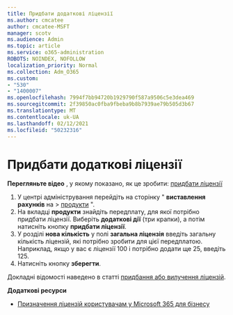 ```yaml
---
title: Придбати додаткові ліцензії
ms.author: cmcatee
author: cmcatee-MSFT
manager: scotv
ms.audience: Admin
ms.topic: article
ms.service: o365-administration
ROBOTS: NOINDEX, NOFOLLOW
localization_priority: Normal
ms.collection: Adm_O365
ms.custom:
- "530"
- "1400007"
ms.openlocfilehash: 7994f7bb94720b1929790f587a9506c5e3dea469
ms.sourcegitcommit: 2f39850ac0fba9fbeba9b8b7939ae79b505d3b67
ms.translationtype: MT
ms.contentlocale: uk-UA
ms.lasthandoff: 02/12/2021
ms.locfileid: "50232316"
---
```

# <a name="buy-additional-licenses"></a>Придбати додаткові ліцензії

**Перегляньте відео** , у якому показано, як це зробити: [придбати ліцензії](https://go.microsoft.com/fwlink/p/?linkid=2154857)

1. У центрі адміністрування перейдіть на сторінку " **виставлення рахунків** на  >  [продукти](https://go.microsoft.com/fwlink/p/?linkid=842054) ".
2. На вкладці **продукти** знайдіть передплату, для якої потрібно придбати ліцензії. Виберіть **додаткові дії** (три крапки), а потім натисніть кнопку **придбати ліцензії**.
3. У розділі **нова кількість** у полі **загальна ліцензія** введіть загальну кількість ліцензій, які потрібно зробити для цієї передплатою. Наприклад, якщо у вас є ліцензії 100 і потрібно додати ще 25, введіть 125.
4. Натисніть кнопку **зберегти**.

Докладні відомості наведено в статті [придбання або вилучення ліцензій](https://docs.microsoft.com/microsoft-365/commerce/licenses/buy-licenses).

**Додаткові ресурси**

- [Призначення ліцензій користувачам у Microsoft 365 для бізнесу](https://docs.microsoft.com/microsoft-365/admin/manage/assign-licenses-to-users)